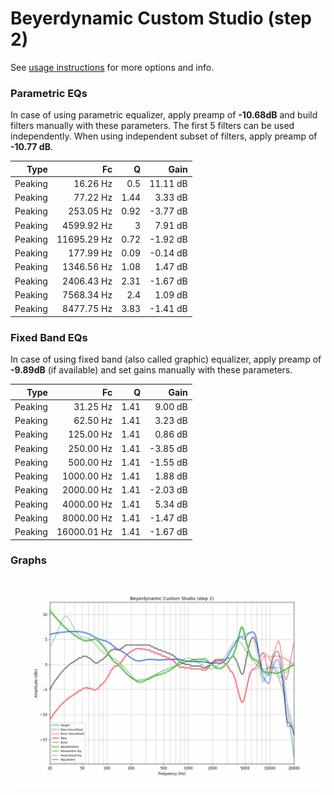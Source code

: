 # Beyerdynamic Custom Studio (step 2)
See [usage instructions](https://github.com/jaakkopasanen/AutoEq#usage) for more options and info.

### Parametric EQs
In case of using parametric equalizer, apply preamp of **-10.68dB** and build filters manually
with these parameters. The first 5 filters can be used independently.
When using independent subset of filters, apply preamp of **-10.77 dB**.

| Type    | Fc          |    Q | Gain     |
|--------:|------------:|-----:|---------:|
| Peaking | 16.26 Hz    | 0.5  | 11.11 dB |
| Peaking | 77.22 Hz    | 1.44 | 3.33 dB  |
| Peaking | 253.05 Hz   | 0.92 | -3.77 dB |
| Peaking | 4599.92 Hz  | 3    | 7.91 dB  |
| Peaking | 11695.29 Hz | 0.72 | -1.92 dB |
| Peaking | 177.99 Hz   | 0.09 | -0.14 dB |
| Peaking | 1346.56 Hz  | 1.08 | 1.47 dB  |
| Peaking | 2406.43 Hz  | 2.31 | -1.67 dB |
| Peaking | 7568.34 Hz  | 2.4  | 1.09 dB  |
| Peaking | 8477.75 Hz  | 3.83 | -1.41 dB |

### Fixed Band EQs
In case of using fixed band (also called graphic) equalizer, apply preamp of **-9.89dB**
(if available) and set gains manually with these parameters.

| Type    | Fc          |    Q | Gain     |
|--------:|------------:|-----:|---------:|
| Peaking | 31.25 Hz    | 1.41 | 9.00 dB  |
| Peaking | 62.50 Hz    | 1.41 | 3.23 dB  |
| Peaking | 125.00 Hz   | 1.41 | 0.86 dB  |
| Peaking | 250.00 Hz   | 1.41 | -3.85 dB |
| Peaking | 500.00 Hz   | 1.41 | -1.55 dB |
| Peaking | 1000.00 Hz  | 1.41 | 1.88 dB  |
| Peaking | 2000.00 Hz  | 1.41 | -2.03 dB |
| Peaking | 4000.00 Hz  | 1.41 | 5.34 dB  |
| Peaking | 8000.00 Hz  | 1.41 | -1.47 dB |
| Peaking | 16000.01 Hz | 1.41 | -1.67 dB |

### Graphs
![](./Beyerdynamic%20Custom%20Studio%20(step%202).png)